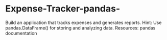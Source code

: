 # Expense-Tracker-pandas-
Build an application that tracks expenses and generates reports. Hint: Use pandas.DataFrame() for storing and analyzing data. Resources: pandas documentation
